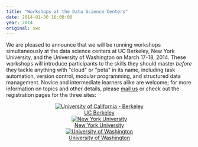 ```yaml
---
title: "Workshops at the Data Science Centers"
date: 2014-01-30 16:00:00
year: 2014
original: swc
---
```

<p>
  We are pleased to announce that we will be running workshops simultaneously
  at the data science centers
  at UC Berkeley, New York University, and the University of Washington
  on March 17-18, 2014.
  These workshops will introduce participants to the skills they should master
  <em>before</em> they tackle anything with "cloud" or "peta" in its name,
  including task automation, version control, modular programming, and structured data management.
  Novice and intermediate learners alike are welcome;
  for more information on topics and other details,
  please <a href="mailto:{{site.contact}}">mail us</a>
  or check out the registration pages for the three sites:
</p>
<div class="row" style="padding-bottom:15px">
  <div class="col-sm-4" align="center">
    <a href="http://www.eventbrite.com/e/uc-berkeley-data-science-center-software-carpentry-bootcamp-registration-10319689469"><img src="{{site.github.url}}/files/orgs/uc-berkeley.jpg"
    alt="University of California - Berkeley" /></a> <br/>
    <a href="http://www.eventbrite.com/e/uc-berkeley-data-science-center-software-carpentry-bootcamp-registration-10319689469">UC Berkeley</a>
  </div>
  <div class="col-sm-4" align="center">
    <a href="https://www.eventbrite.com/e/nyu-data-science-center-software-carpentry-bootcamp-registration-10435144799"><img src="{{site.github.url}}/files/orgs/nyu.jpg" alt="New York University" /></a>
    <br/>
    <a href="https://www.eventbrite.com/e/nyu-data-science-center-software-carpentry-bootcamp-registration-10435144799">New York University</a>
  </div>
  <div class="col-sm-4" align="center">
    <a href="http://www.eventbrite.com/e/uw-data-science-center-software-carpentry-bootcamp-registration-10299635487"><img src="{{site.github.url}}/files/orgs/u-washington.jpg" alt="University of Washington" /></a>
    <br/>
    <a href="http://www.eventbrite.com/e/uw-data-science-center-software-carpentry-bootcamp-registration-10299635487">University of Washington</a>
  </div>
</div>

